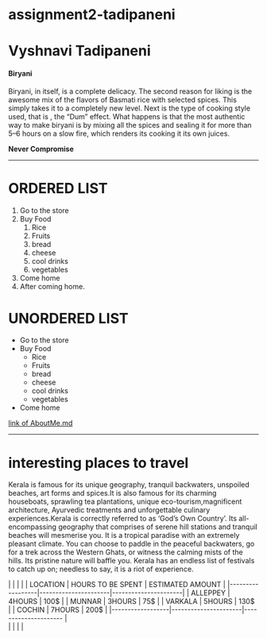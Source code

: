 # assignment2-tadipaneni
# Vyshnavi Tadipaneni
#### Biryani
Biryani, in itself, is a complete delicacy. The second reason for liking is the awesome mix of the flavors of Basmati rice with selected spices. This simply takes it to a completely new level. Next is the type of cooking style used, that is , the “Dum” effect. What happens is that the most authentic way to make biryani is by mixing all the spices and sealing it for more than 5–6 hours on a slow fire, which renders its cooking it its own juices. 

**Never Compromise**

___________________________________________________________________________

# ORDERED LIST
1. Go to the store
2. Buy Food
      1. Rice 
      2. Fruits
      3. bread
      4. cheese
      5. cool drinks
      6. vegetables
1. Come home
2. After coming home.

# UNORDERED LIST
* Go to the store
* Buy Food
    * Rice
    * Fruits
    * bread
    * cheese
    * cool drinks
    * vegetables
* Come home

[link of AboutMe.md](AboutMe.md)

________________________________________________________

# interesting places to travel

Kerala is famous for its unique geography, tranquil backwaters, unspoiled beaches, art forms and spices.It is also famous for its charming houseboats, sprawling tea plantations, unique eco-tourism,magnificent architecture, Ayurvedic treatments and unforgettable culinary experiences.Kerala is correctly referred to as ‘God’s Own Country’. Its all-encompassing geography that comprises of serene hill stations and tranquil beaches will mesmerise you. It is a tropical paradise with an extremely pleasant climate. You can choose to paddle in the peaceful backwaters, go for a trek across the Western Ghats, or witness the calming mists of the hills. Its pristine nature will baffle you. Kerala has an endless list of festivals to catch up on; needless to say, it is a riot of experience.


 |                  |                      |                      |
 |   LOCATION       |   HOURS TO BE SPENT  |   ESTIMATED AMOUNT   |
 |------------------|----------------------|----------------------|
 |    ALLEPPEY      |   4HOURS             |        100$          |
 |     MUNNAR       |   3HOURS             |         75$          |
 |     VARKALA      |    5HOURS            |         130$         |
 |      COCHIN      |    7HOURS            |          200$        | 
 |------------------|----------------------|--------------------- |                            
 |                  |                      |                      |
                                                                
                                                               
